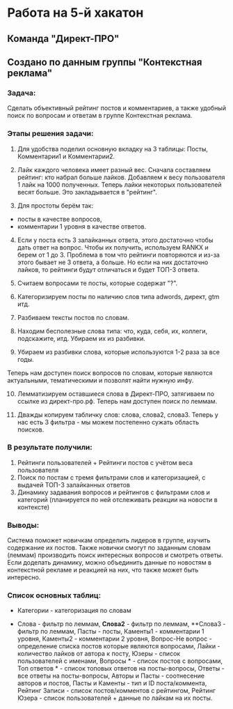 # Работа на 5-й хакатон
## Команда "Директ-ПРО"
## Создано по данным группы "Контекстная реклама"


### Задача: 
Сделать объективный рейтинг постов и комментариев, а также удобный поиск по вопросам и ответам в группе Контекстная реклама.

### Этапы решения задачи: 

1) Для удобства поделил основную вкладку на 3 таблицы: Посты, Комментарии1 и Комментарии2.

2) Лайк каждого человека имеет разный вес. 
Сначала составляем рейтинг: кто набрал больше лайков. 
Добавляем к весу пользователя 1 лайк на 1000 полученных. 
Теперь лайки некоторых пользователей весят больше. 
Это закладывается в "рейтинг".

3) Для простоты берём так:
- посты в качестве вопросов,  
- комментарии 1 уровня в качестве ответов. 

4) Если у поста есть 3 залайканных ответа, этого достаточно чтобы дать ответ на вопрос. Чтобы их получить, используем RANKX и берем от 1 до 3. Проблема в том что рейтинги повторяются и из-за этого бывает не 3 ответа, а больше. Но если на них достаточно лайков, то рейтинги будут отличаться и будет ТОП-3 ответа.

5) Считаем вопросами те посты, которые содержат "?".

6) Категоризируем посты по наличию слов типа adwords, директ, gtm итд.

7) Разбиваем тексты постов по словам.

8) Находим бесполезные слова типа: что, куда, себя, их, коллеги, подскажите, итд. Убираем их из разбивки.

9) Убираем из разбивки слова, которые используются 1-2 раза за все годы.

Теперь нам доступен поиск вопросов по словам, которые являются актуальными, тематическими и позволят найти нужную инфу.

10) Лемматизируем оставшиеся слова в Директ-ПРО, затягиваем по ссылке из директ-про.рф. Теперь нам доступен поиск по леммам.

11) Дважды копируем табличку слов: слова, слова2, слова3. Теперь у нас есть 3 фильтра - мы можем постепенно сужать область поисков.

### В результате получили: 

1) Рейтинги пользователей + Рейтинги постов с учётом веса пользователя
2) Поиск по постам с тремя фильтрами слов и категоризацией, с выдачей ТОП-3 залайканных ответов
3) Динамику задавания вопросов и рейтингов с фильтрами слов и категорий (планируется по ней отслеживать реакции на новости в контексте)

### Выводы:

Система поможет новичкам определить лидеров в группе, изучить содержание их постов. 
Также новички смогут по заданным словам (леммам) производить поиск интересных вопросов и смотреть ответы. 
Если доделать динамику, можно объединить данные по новостям в контекстной рекламе и реакцией на них, что также может быть интересно.

### Список основных таблиц:

- Категории - категоризация по словам

- Слова - фильтр по леммам,
**Слова2** - фильтр по леммам,
**Слова3 - фильтр по леммам,
Пасты - посты,
Каменты1 - комментарии 1 уровня,
Каменты2 - комментарии 2 уровня,
Вопрос-Не вопрос - определение списка постов которые являются вопросами,
Лайки - количество лайков от автора к посту,
Юзеры - список пользователей с именами,
Вопросы * - список постов с вопросами,
Топ ответов * - список топовых ответов на посты-вопросы,
Ответы - все ответы на посты-вопросы,
Авторы и Пасты - соотнесение авторов и постов,
Пасты и Каменты - тип и ID поста/коммента,
Рейтинг Записи - список постов/комментов с рейтингом,
Рейтинг Юзера - список пользователей + данные по лайкам на их посты.

